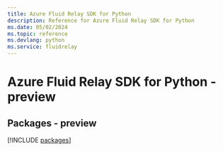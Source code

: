 ```yaml
---
title: Azure Fluid Relay SDK for Python
description: Reference for Azure Fluid Relay SDK for Python
ms.date: 05/02/2024
ms.topic: reference
ms.devlang: python
ms.service: fluidrelay
---
```

# Azure Fluid Relay SDK for Python - preview
## Packages - preview
[!INCLUDE [packages](fluid-relay-index.md)]
